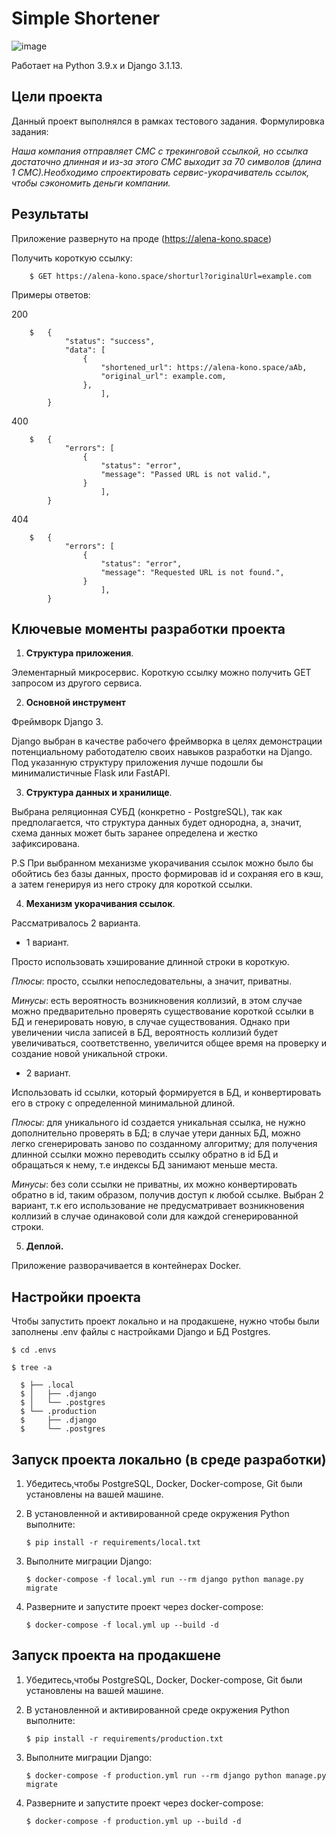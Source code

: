 Simple Shortener
================

![image](https://img.shields.io/badge/built%20with-Cookiecutter%20Django-ff69b4.svg?logo=cookiecutter%0A%20%20:target:%20https://github.com/pydanny/cookiecutter-django/%0A%20%20:alt:%20Built%20with%20Cookiecutter%20Django)

Работает на Python 3.9.x и Django 3.1.13.

Цели проекта
------------

Данный проект выполнялся в рамках тестового задания.
Формулировка задания:

*Наша компания отправляет СМС с трекинговой ссылкой, но ссылка достаточно длинная и из-за этого СМС выходит за 70 символов (длина 1 СМС).Необходимо спроектировать сервис-укорачиватель ссылок, чтобы сэкономить деньги компании.*

Результаты
----------
Приложение развернуто на проде (https://alena-kono.space)


Получить короткую ссылку:

        $ GET https://alena-kono.space/shorturl?originalUrl=example.com

Примеры ответов:

200

        $   {
                "status": "success",
                "data": [
                    {
                        "shortened_url": https://alena-kono.space/aAb,
                        "original_url": example.com,
                    },
                        ],
            }
400

        $   {
                "errors": [
                    {
                        "status": "error",
                        "message": "Passed URL is not valid.",
                    }
                        ],
            }
404

        $   {
                "errors": [
                    {
                        "status": "error",
                        "message": "Requested URL is not found.",
                    }
                        ],
            }

Ключевые моменты разработки проекта
-----------------------------------

1. **Структура приложения**.

Элементарный микросервис. Короткую ссылку можно получить GET запросом из другого сервиса.

2. **Основной инструмент**

Фреймворк Django 3.

Django выбран в качестве рабочего фреймворка в целях демонстрации потенциальному работодателю своих навыков разработки на Django.
Под указанную структуру приложения лучше подошли бы минималистичные Flask или FastAPI.

3. **Структура данных и хранилище**.

Выбрана реляционная СУБД (конкретно - PostgreSQL), так как предполагается, что структура данных будет однородна, а, значит, схема данных может быть заранее определена и жестко зафиксирована.

P.S При выбранном механизме укорачивания ссылок можно было бы обойтись без базы данных, просто формировав id и сохраняя его в кэш, а затем генерируя из него строку для короткой ссылки.

4. **Механизм укорачивания ссылок**.

Рассматривалось 2 варианта.
- 1 вариант.

Просто использовать хэширование длинной строки в короткую.

*Плюсы*: просто, ссылки непоследовательны, а значит, приватны.

*Минусы*: есть вероятность возникновения коллизий, в этом случае можно предварительно проверять существование короткой ссылки в БД и генерировать новую, в случае существования. Однако при увеличении числа записей в БД, вероятность коллизий будет увеличиваться, соответственно, увеличится общее время на проверку и создание новой уникальной строки.

- 2 вариант.

Использовать id ссылки, который формируется в БД, и конвертировать его в строку с определенной минимальной длиной.

*Плюсы*: для уникального id создается уникальная ссылка, не нужно дополнительно проверять в БД; в случае утери данных БД, можно легко сгенерировать заново по созданному алгоритму; для получения длинной ссылки можно переводить ссылку обратно в id БД и обращаться к нему, т.е индексы БД занимают меньше места.

*Минусы*: без соли ссылки не приватны, их можно конвертировать обратно в id, таким образом, получив доступ к любой ссылке.
Выбран 2 вариант, т.к его использование не предусматривает возникновения коллизий в случае одинаковой соли для каждой сгенерированной строки.

5. **Деплой.**

Приложение разворачивается в контейнерах Docker.

Настройки проекта
-----------------

Чтобы запустить проект локально и на продакшене, нужно чтобы были заполнены .env файлы с настройками Django и БД Postgres.

    $ cd .envs

    $ tree -a

      $ ├── .local
      $ │   ├── .django
      $ │   └── .postgres
      $ └── .production
      $     ├── .django
      $     └── .postgres

Запуск проекта локально (в среде разработки)
--------------------------------------------

1.  Убедитесь,чтобы  PostgreSQL, Docker, Docker-compose, Git были установлены на вашей машине.

2.  В установленной и активированной среде окружения Python выполните:

        $ pip install -r requirements/local.txt

3.  Выполните миграции Django:

        $ docker-compose -f local.yml run --rm django python manage.py migrate

4.  Разверните и запустите проект через docker-compose:

        $ docker-compose -f local.yml up --build -d

Запуск проекта на продакшене
----------------------------

1.  Убедитесь,чтобы  PostgreSQL, Docker, Docker-compose, Git были установлены на вашей машине.

2.  В установленной и активированной среде окружения Python выполните:

        $ pip install -r requirements/production.txt

3.  Выполните миграции Django:

        $ docker-compose -f production.yml run --rm django python manage.py migrate

4.  Разверните и запустите проект через docker-compose:

        $ docker-compose -f production.yml up --build -d
